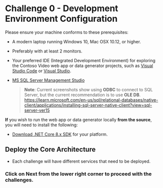# Challenge 0 - Development Environment Configuration

Please ensure your machine conforms to these prerequisites:

- A modern laptop running Windows 10, Mac OSX 10.12, or higher.
- Preferably with at least 2 monitors.

- Your preferred IDE (Integrated Development Environment) for exploring the Contoso Video web app or data generator projects, such as [Visual Studio Code](https://code.visualstudio.com/) or [Visual Studio](https://visualstudio.microsoft.com/).
- [MS SQL Server Management Studio](https://learn.microsoft.com/en-us/sql/ssms/download-sql-server-management-studio-ssms?view=sql-server-ver16)
  > **Note**: Current screenshots show using **ODBC** to connect to SQL Server, but the current recommendation is to use **OLE DB**. https://learn.microsoft.com/en-us/sql/relational-databases/native-client/applications/installing-sql-server-native-client?view=sql-server-ver15

**If** you wish to run the web app or data generator locally **from the source**, you will need to install the following:

- [Download .NET Core 8.x SDK](https://dotnet.microsoft.com/en-us/download/dotnet/8.0) for your platform.
  
## Deploy the Core Architecture

- Each challenge will have different services that need to be deployed.

### Click on Next from the lower right corner to proceed with the challenges.

